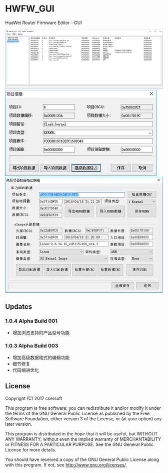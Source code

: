 # HWFW_GUI
HuaWei Router Firmware Editor - GUI

![PREVIEW](./Screenshots/SS_1.0.3_1.png)
![PREVIEW](./Screenshots/SS_1.0.3_2.png)
![PREVIEW](./Screenshots/SS_1.0.3_3.png)

Updates
-------

### 1.0.4 Alpha Build 001
- 增加浏览支持的产品型号功能

### 1.0.3 Alpha Build 003
- 增加高级数据格式的编辑功能
- 细节修复
- 代码缩进优化


License
-------

Copyright (C) 2017 csersoft

This program is free software: you can redistribute it and/or modify
it under the terms of the GNU General Public License as published by
the Free Software Foundation, either version 3 of the License, or
(at your option) any later version.

This program is distributed in the hope that it will be useful,
but WITHOUT ANY WARRANTY; without even the implied warranty of
MERCHANTABILITY or FITNESS FOR A PARTICULAR PURPOSE.  See the
GNU General Public License for more details.

You should have received a copy of the GNU General Public License
along with this program.  If not, see <http://www.gnu.org/licenses/>.
